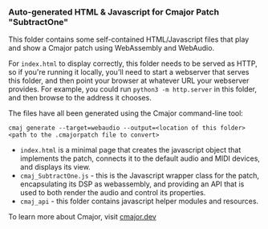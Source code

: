 ### Auto-generated HTML & Javascript for Cmajor Patch "SubtractOne"

This folder contains some self-contained HTML/Javascript files that play and show a Cmajor
patch using WebAssembly and WebAudio.

For `index.html` to display correctly, this folder needs to be served as HTTP, so if you're
running it locally, you'll need to start a webserver that serves this folder, and then
point your browser at whatever URL your webserver provides. For example, you could run
`python3 -m http.server` in this folder, and then browse to the address it chooses.

The files have all been generated using the Cmajor command-line tool:
```
cmaj generate --target=webaudio --output=<location of this folder> <path to the .cmajorpatch file to convert>
```

- `index.html` is a minimal page that creates the javascript object that implements the patch,
   connects it to the default audio and MIDI devices, and displays its view.
- `cmaj_SubtractOne.js` - this is the Javascript wrapper class for the patch, encapsulating its
   DSP as webassembly, and providing an API that is used to both render the audio and
   control its properties.
- `cmaj_api` - this folder contains javascript helper modules and resources.

To learn more about Cmajor, visit [cmajor.dev](cmajor.dev)
